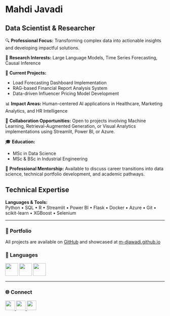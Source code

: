 # Mahdi Javadi

## Data Scientist & Researcher

🔍 **Professional Focus:** Transforming complex data into actionable insights and developing impactful solutions.

🧠 **Research Interests:** Large Language Models, Time Series Forecasting, Causal Inference

🔭 **Current Projects:**
- Load Forecasting Dashboard Implementation
- RAG-based Financial Report Analysis System
- Data-driven Influencer Pricing Model Development

📊 **Impact Areas:** Human-centered AI applications in Healthcare, Marketing Analytics, and HR Intelligence

👥 **Collaboration Opportunities:** Open to projects involving Machine Learning, Retrieval-Augmented Generation, or Visual Analytics implementations using Streamlit, Power BI, or Azure.

🎓 **Education:** 
- MSc in Data Science
- MSc & BSc in Industrial Engineering

💬 **Professional Mentorship:** Available to discuss career transitions into data science, technical portfolio development, and academic pathways.

## Technical Expertise

**Languages & Tools:**  
Python • SQL • R • Streamlit • Power BI • Flask • Docker • Azure • Git • scikit-learn • XGBoost • Selenium

---

### 📁 Portfolio  
All projects are available on [GitHub](https://github.com/m-djawadi) and showcased at [m-djawadi.github.io](https://m-djawadi.github.io/)

### 🚀 Languages
<p>
  <img src="https://cdn.jsdelivr.net/gh/devicons/devicon/icons/python/python-original.svg" height="40"/>
  <img src="https://cdn.jsdelivr.net/gh/devicons/devicon/icons/r/r-original.svg" height="40"/>
  <img src="https://cdn.jsdelivr.net/gh/devicons/devicon/icons/mysql/mysql-original.svg" height="40"/>
</p>

---

### 🌐 Connect
<p>
  <a href="https://www.linkedin.com/in/m-javadi/" target="_blank">
    <img src="https://cdn.jsdelivr.net/gh/devicons/devicon/icons/linkedin/linkedin-original.svg" height="30"/>
  </a>
  <a href="https://www.kaggle.com/djawadi" target="_blank">
    <img src="https://cdn.jsdelivr.net/gh/devicons/devicon/icons/kaggle/kaggle-original.svg" height="30"/>
  </a>
  <a href="mailto:themahdijavadi@gmail.com" target="_blank">
    <img src="https://img.icons8.com/ios-filled/50/000000/apple-mail.png" height="30"/>
  </a>
</p>
